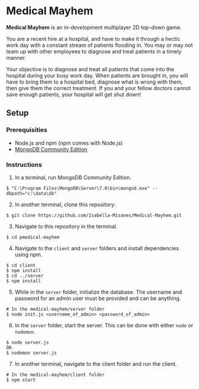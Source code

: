 # Medical Mayhem

**Medical Mayhem** is an in-development multiplayer 2D top-down game.

You are a recent hire at a hospital, and have to make it through a hectic work day with a constant stream of patients flooding in. You may or may not team up with other employees to diagnose and treat patients in a timely manner.

Your objective is to diagnose and treat all patients that come into the hospital during your busy work day. When patients are brought in, you will have to bring them to a hospital bed, diagnose what is wrong with them, then give them the correct treatment. If you and your fellow doctors cannot save enough patients, your hospital will get shut down!

## Setup

### Prerequisities

- Node.js and npm (npm comes with Node.js)
- [MongoDB Community Edition](https://www.mongodb.com/docs/manual/administration/install-community/)

### Instructions

1. In a terminal, run MongoDB Community Edition.
```console
$ "C:\Program Files\MongoDB\Server\7.0\bin\mongod.exe" --dbpath="c:\data\db"
```

2. In another terminal, clone this repository:
```console
$ git clone https://github.com/Isabella-Misanes/Medical-Mayhem.git
```

3. Navigate to this repository in the terminal.
```console
$ cd pmedical-mayhem
```

4. Navigate to the `client` and `server` folders and install dependencies using npm.
```console
$ cd client
$ npm install
$ cd ../server
$ npm install
```

5. While in the `server` folder, initialize the database. The username and password for an admin user must be provided and can be anything.
```console
# In the medical-mayhem/server folder
$ node init.js <username_of_admin> <password_of_admin>
```

6. In the `server` folder, start the server. This can be done with either `node` or `nodemon`.
```console
$ node server.js
OR 
$ nodemon server.js
```

7. In another terminal, navigate to the client folder and run the client.
```console
# In the medical-mayhem/client folder
$ npm start
```